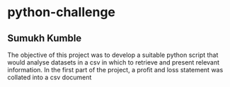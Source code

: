 # python-challenge

## Sumukh Kumble

The objective of this project was to develop a suitable python script that would analyse datasets in a csv in which to retrieve and present relevant information. In the first part of the project, a profit and loss statement was collated into a csv document 